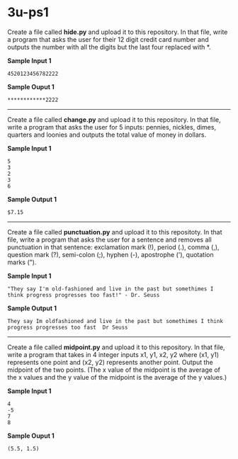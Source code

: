 # 3u-ps1

Create a file called **hide.py** and upload it to this repository. In that file, write a program that asks the user for their 12 digit credit card number and outputs the number with all the digits but the last four replaced with *.

**Sample Input 1**
```
4520123456782222
```

**Sample Ouput 1**
```
************2222
```
---
Create a file called **change.py** and upload it to this repository. In that file, write a program that asks the user for 5 inputs: pennies, nickles, dimes, quarters and loonies and outputs the total value of money in dollars.

**Sample Input 1**
 ```
 5
 3
 2
 3
 6
 ```
 
 **Sample Output 1**
 ```
 $7.15
 ```
---

Create a file called **punctuation.py** and upload it to this repositoty. In that file, write a program that asks the user for a sentence and removes all punctuation in that sentence: exclamation mark (!), period (.), comma (,), question mark (?), semi-colon (;), hyphen (-), apostrophe ('), quotation marks (").

**Sample Input 1**
```
"They say I'm old-fashioned and live in the past but somethimes I think progress progresses too fast!" - Dr. Seuss
```

**Sample Output 1**
```
They say Im oldfashioned and live in the past but somethimes I think progress progresses too fast  Dr Seuss
```
---

Create a file called **midpoint.py** and upload it to this repository. In that file, write a program that takes in 4 integer inputs x1, y1, x2, y2 where (x1, y1) represents one point and (x2, y2) represents another point. Output the midpoint of the two points. (The x value of the midpoint is the average of the x values and the y value of the midpoint is the average of the y values.)

**Sample Input 1**
```
4
-5
7
8
```

**Sample Ouput 1**
```
(5.5, 1.5)
```

